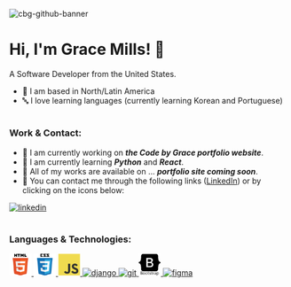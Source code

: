 ![cbg-github-banner](https://user-images.githubusercontent.com/64663512/227831161-fb9dbef9-95ab-48cc-ae76-187a111f9fb6.png)

# Hi, I'm Grace Mills! 🧋
A Software Developer from the United States.
  - 📍 I am based in North/Latin America
  - 🔤 I love learning languages (currently learning Korean and Portuguese)

#

### Work & Contact:
- 🐣 I am currently working on ***the Code by Grace portfolio website***.
- 🌱 I am currently learning ***Python*** and ***React***.
- 💾 All of my works are available on ... ***portfolio site coming soon***.
- 📨 You can contact me through the following links (<a href="https://www.linkedin.com/in/codebygrace" target="_blank">LinkedIn</a>) or by clicking on the icons below:

<a href="https://www.linkedin.com/in/codebygrace" target="_blank"><img src="https://user-images.githubusercontent.com/64663512/183503084-b303b468-f1e0-4256-a851-0218f7c0313c.svg" width="" alt="linkedin"></a> 
  
#
  
### Languages & Technologies:
<p align="left"> 
  <a href="https://www.w3.org/html/" target="_blank" rel="noreferrer"> <img src="https://raw.githubusercontent.com/devicons/devicon/master/icons/html5/html5-original-wordmark.svg" alt="html5" width="40" height="40"/> </a> 
  <a href="https://www.w3schools.com/css/" target="_blank" rel="noreferrer"> <img src="https://raw.githubusercontent.com/devicons/devicon/master/icons/css3/css3-original-wordmark.svg" alt="css3" width="40" height="40"/> </a>
  <a href="https://developer.mozilla.org/en-US/docs/Web/JavaScript" target="_blank" rel="noreferrer"> <img src="https://raw.githubusercontent.com/devicons/devicon/master/icons/javascript/javascript-original.svg" alt="javascript" width="40" height="40"/> </a> 
  <a href="https://www.djangoproject.com/" target="_blank" rel="noreferrer"> <img src="https://cdn.worldvectorlogo.com/logos/django.svg" alt="django" width="40" height="40"/> </a>
  <a href="https://git-scm.com/" target="_blank" rel="noreferrer"> <img src="https://www.vectorlogo.zone/logos/git-scm/git-scm-icon.svg" alt="git" width="40" height="40"/> </a> 
  <a href="https://getbootstrap.com" target="_blank" rel="noreferrer"> <img src="https://raw.githubusercontent.com/devicons/devicon/master/icons/bootstrap/bootstrap-plain-wordmark.svg" alt="bootstrap" width="40" height="40"/> </a> 
  <a href="https://www.figma.com/" target="_blank" rel="noreferrer"> <img src="https://www.vectorlogo.zone/logos/figma/figma-icon.svg" alt="figma" width="40" height="40"/> </a>   
</p>

<!---
grace-mills/grace-mills is a ✨ special ✨ repository because its `README.md` (this file) appears on your GitHub profile.
You can click the Preview link to take a look at your changes.
--->
